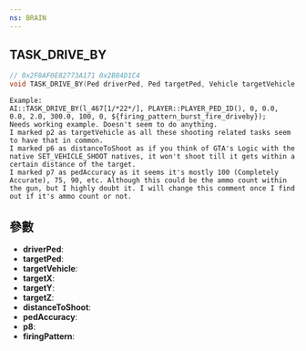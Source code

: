 ```yaml
---
ns: BRAIN
---
```

## TASK_DRIVE_BY

```c
// 0x2F8AF0E82773A171 0x2B84D1C4
void TASK_DRIVE_BY(Ped driverPed, Ped targetPed, Vehicle targetVehicle, float targetX, float targetY, float targetZ, float distanceToShoot, int pedAccuracy, BOOL p8, Hash firingPattern);
```

```
Example:  
AI::TASK_DRIVE_BY(l_467[1/*22*/], PLAYER::PLAYER_PED_ID(), 0, 0.0, 0.0, 2.0, 300.0, 100, 0, ${firing_pattern_burst_fire_driveby});  
Needs working example. Doesn't seem to do anything.  
I marked p2 as targetVehicle as all these shooting related tasks seem to have that in common.  
I marked p6 as distanceToShoot as if you think of GTA's Logic with the native SET_VEHICLE_SHOOT natives, it won't shoot till it gets within a certain distance of the target.  
I marked p7 as pedAccuracy as it seems it's mostly 100 (Completely Accurate), 75, 90, etc. Although this could be the ammo count within the gun, but I highly doubt it. I will change this comment once I find out if it's ammo count or not.  
```

## 參數
* **driverPed**: 
* **targetPed**: 
* **targetVehicle**: 
* **targetX**: 
* **targetY**: 
* **targetZ**: 
* **distanceToShoot**: 
* **pedAccuracy**: 
* **p8**: 
* **firingPattern**: 

